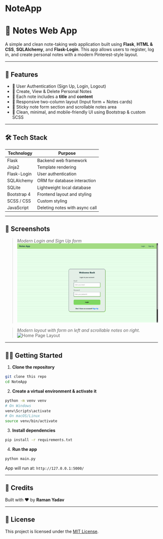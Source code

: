 # NoteApp
# 📝 Notes Web App

A simple and clean note-taking web application built using **Flask**, **HTML & CSS**, **SQLAlchemy**, and **Flask-Login**. This app allows users to register, log in, and create personal notes with a modern Pinterest-style layout.

---

## 🚀 Features

- 🔐 User Authentication (Sign Up, Login, Logout)
- 📒 Create, View & Delete Personal Notes
- 🧾 Each note includes a **title** and **content**
- 📄 Responsive two-column layout (Input form + Notes cards)
- 📎 Sticky note form section and scrollable notes area
- 🎨 Clean, minimal, and mobile-friendly UI using Bootstrap & custom SCSS

---

## 🛠 Tech Stack

| Technology     | Purpose                         |
|----------------|----------------------------------|
| Flask          | Backend web framework            |
| Jinja2         | Template rendering                |
| Flask-Login    | User authentication               |
| SQLAlchemy     | ORM for database interaction      |
| SQLite         | Lightweight local database        |
| Bootstrap 4    | Frontend layout and styling       |
| SCSS / CSS     | Custom styling                    |
| JavaScript     | Deleting notes with async call    |

---

## 📸 Screenshots
> _Modern Login and Sign Up form_
![Login page](/Screenshot/login.png)

> _Modern layout with form on left and scrollable notes on right._
![Home Page Layout](/Screenshot/note%20ss.pngscreenshots/home-layout.png)



---

## 🧑‍💻 Getting Started

1. **Clone the repository**

```bash
git clone this repo
cd NoteApp
```

2. **Create a virtual environment & activate it**

```bash
python -m venv venv
# On Windows
venv\Scripts\activate
# On macOS/Linux
source venv/bin/activate
```

3. **Install dependencies**

```bash
pip install -r requirements.txt
```

4. **Run the app**

```bash
python main.py
```

App will run at: `http://127.0.0.1:5000/`

---

## 🙌 Credits

Built with ❤️ by **Raman Yadav**  


---

## 📄 License

This project is licensed under the [MIT License](LICENSE).
